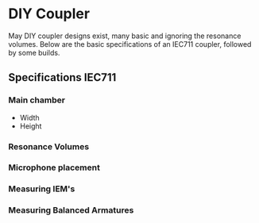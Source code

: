# DIY Coupler

May DIY coupler designs exist, many basic and ignoring the resonance volumes. Below are the basic specifications of an IEC711 coupler, followed by some builds.

## Specifications IEC711

### Main chamber
* Width
* Height

### Resonance Volumes

### Microphone placement

### Measuring IEM's

### Measuring Balanced Armatures
